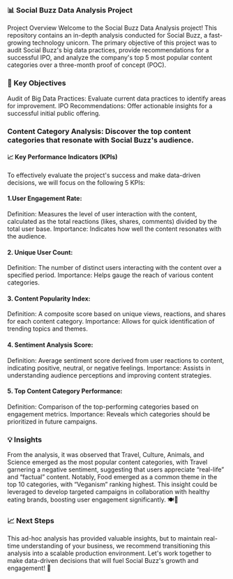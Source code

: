 ### 📊 Social Buzz Data Analysis Project
Project Overview
Welcome to the Social Buzz Data Analysis project! This repository contains an in-depth analysis conducted for Social Buzz, a fast-growing technology unicorn. The primary objective of this project was to audit Social Buzz's big data practices, provide recommendations for a successful IPO, and analyze the company's top 5 most popular content categories over a three-month proof of concept (POC).

### 🎯 Key Objectives
Audit of Big Data Practices: Evaluate current data practices to identify areas for improvement.
IPO Recommendations: Offer actionable insights for a successful initial public offering.
### Content Category Analysis: Discover the top content categories that resonate with Social Buzz's audience.
#### 📈 Key Performance Indicators (KPIs)
To effectively evaluate the project's success and make data-driven decisions, we will focus on the following 5 KPIs:

#### 1.User Engagement Rate:
Definition: Measures the level of user interaction with the content, calculated as the total reactions (likes, shares, comments) divided by the total user base.
Importance: Indicates how well the content resonates with the audience.

#### 2. Unique User Count:
Definition: The number of distinct users interacting with the content over a specified period.
Importance: Helps gauge the reach of various content categories.

#### 3. Content Popularity Index:
Definition: A composite score based on unique views, reactions, and shares for each content category.
Importance: Allows for quick identification of trending topics and themes.

#### 4. Sentiment Analysis Score:
Definition: Average sentiment score derived from user reactions to content, indicating positive, neutral, or negative feelings.
Importance: Assists in understanding audience perceptions and improving content strategies.

#### 5. Top Content Category Performance:
Definition: Comparison of the top-performing categories based on engagement metrics.
Importance: Reveals which categories should be prioritized in future campaigns.

### 💡 Insights
From the analysis, it was observed that Travel, Culture, Animals, and Science emerged as the most popular content categories, with Travel garnering a negative sentiment, suggesting that users appreciate “real-life” and “factual” content. Notably, Food emerged as a common theme in the top 10 categories, with “Veganism” ranking highest. This insight could be leveraged to develop targeted campaigns in collaboration with healthy eating brands, boosting user engagement significantly. 🍽️🌱

### 📈 Next Steps
This ad-hoc analysis has provided valuable insights, but to maintain real-time understanding of your business, we recommend transitioning this analysis into a scalable production environment. Let's work together to make data-driven decisions that will fuel Social Buzz's growth and engagement! 🚀

